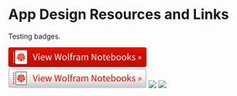 # App Design Resources and Links

Testing badges.

<img src="badge_small.svg">

<img src="badge_small_light.svg">

<img src="https://www.wolframcloud.com/env/cperardi/badge_large.svg?sanitize=true">

<img src="https://www.wolframcloud.com/env/cperardi/badge_large.png">